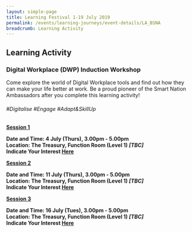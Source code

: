 ```yaml
---
layout: simple-page
title: Learning Festival 1-19 July 2019
permalink: /events/learning-journeys/event-details/LA_BSNA
breadcrumb: Learning Activity
---
```


## Learning Activity
### Digital Workplace (DWP) Induction Workshop

Come explore the world of Digital Workplace tools and find out how they can make your life better at work. Be a proud pioneer of the Smart Nation Ambassadors after you complete this learning activity! 

###### _#Digitalise #Engage #Adapt&SkillUp_

<u><b>Session 1 </u></i>

**Date and Time: 4 July (Thurs), 3.00pm - 5.00pm** <br>
**Location: The Treasury, Function Room (Level 1) _[TBC]_** <br>
**Indicate Your Interest [Here](https://www.eventbrite.sg/e/digital-workplace-dwp-induction-workshop-tickets-61979610684)** <br> 

<u><b>Session 2 </u></i>

**Date and Time: 11 July (Thurs), 3.00pm - 5.00pm** <br>
**Location: The Treasury, Function Room (Level 1) _[TBC]_** <br>
**Indicate Your Interest [Here](https://www.eventbrite.sg/e/digital-workplace-dwp-induction-workshop-2nd-run-tickets-62077076206)** <br> 

<u><b>Session 3 </u></i>

**Date and Time: 16 July (Tues), 3.00pm - 5.00pm** <br>
**Location: The Treasury, Function Room (Level 1) _[TBC]_** <br>
**Indicate Your Interest [Here](https://www.eventbrite.sg/e/digital-workplace-dwp-induction-workshop-3rd-run-tickets-62077091251)** <br> 

